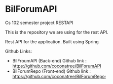 # BilForumAPI
Cs 102 semester project RESTAPI

This is the repository we are using for the rest API.

Rest API for the application. Built using Spring

Github Links:

  - BilFroumAPI  (Back-end)  Github link : https://github.com/coconatree/BilForumAPI
  - BilForumRepo (Front-end) Github link : https://github.com/coconatree/BilForumRepo;
